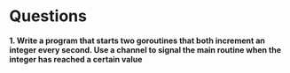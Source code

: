  # Questions
**1. Write a program that starts two goroutines that both increment an integer every second.
Use a channel to signal the main routine when the integer has reached a certain value**